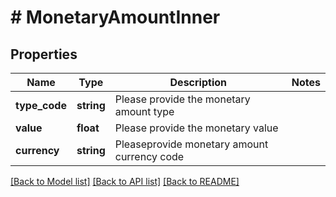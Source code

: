 # # MonetaryAmountInner

## Properties

Name | Type | Description | Notes
------------ | ------------- | ------------- | -------------
**type_code** | **string** | Please provide the monetary amount type |
**value** | **float** | Please provide the monetary value |
**currency** | **string** | Pleaseprovide monetary amount currency code |

[[Back to Model list]](../../README.md#models) [[Back to API list]](../../README.md#endpoints) [[Back to README]](../../README.md)
